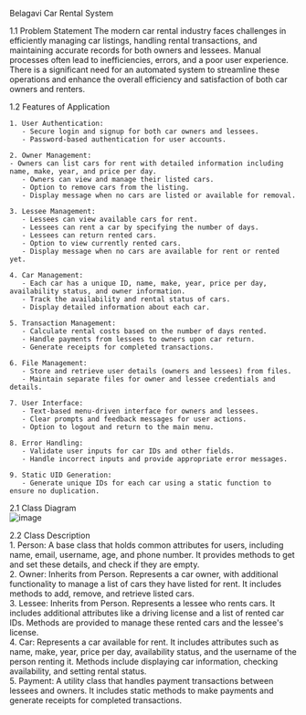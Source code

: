 Belagavi Car Rental System


1.1	Problem Statement
    The modern car rental industry faces challenges in efficiently managing car listings, handling rental transactions, and maintaining accurate records for both owners 
    and lessees. Manual processes often lead to inefficiencies, errors, and a poor user experience. There is a significant need for an automated system to streamline 
    these operations and enhance the overall efficiency and satisfaction of both car owners and renters.


1.2	Features of Application

    1. User Authentication:
       - Secure login and signup for both car owners and lessees.
       - Password-based authentication for user accounts.
    
    2. Owner Management:
    - Owners can list cars for rent with detailed information including name, make, year, and price per day.
       - Owners can view and manage their listed cars.
       - Option to remove cars from the listing.
       - Display message when no cars are listed or available for removal.
    
    3. Lessee Management:
       - Lessees can view available cars for rent.
       - Lessees can rent a car by specifying the number of days.
       - Lessees can return rented cars.
       - Option to view currently rented cars.
       - Display message when no cars are available for rent or rented yet.
    
    4. Car Management:
       - Each car has a unique ID, name, make, year, price per day, availability status, and owner information.
       - Track the availability and rental status of cars.
       - Display detailed information about each car.
    
    5. Transaction Management:
       - Calculate rental costs based on the number of days rented.
       - Handle payments from lessees to owners upon car return.
       - Generate receipts for completed transactions.
    
    6. File Management:
       - Store and retrieve user details (owners and lessees) from files.
       - Maintain separate files for owner and lessee credentials and details.
    
    7. User Interface:
       - Text-based menu-driven interface for owners and lessees.
       - Clear prompts and feedback messages for user actions.
       - Option to logout and return to the main menu.
    
    8. Error Handling:
       - Validate user inputs for car IDs and other fields.
       - Handle incorrect inputs and provide appropriate error messages.
    
    9. Static UID Generation:
       - Generate unique IDs for each car using a static function to ensure no duplication.


2.1	Class Diagram
<br>
![image](https://github.com/user-attachments/assets/991cba42-9054-4c9e-a8ce-de4d653d4ff2)


2.2 Class Description <br />
    1. Person:
        A base class that holds common attributes for users, including name, email, username, age, and phone number. It provides methods to get and set these details, 
        and check if they are empty. <br />
    2. Owner:
        Inherits from Person. Represents a car owner, with additional functionality to manage a list of cars they have listed for rent. It includes methods to add, remove,
        and retrieve listed cars. <br />
    3. Lessee:
        Inherits from Person. Represents a lessee who rents cars. It includes additional attributes like a driving license and a list of rented car IDs. Methods are provided
        to manage these rented cars and the lessee's license. <br />
    4. Car:
        Represents a car available for rent. It includes attributes such as name, make, year, price per day, availability status, and the username of the person renting it. 
        Methods include displaying car information, checking availability, and setting rental status. <br />
    5. Payment:
        A utility class that handles payment transactions between lessees and owners. It includes static methods to make payments and generate receipts for completed 
        transactions. <br />
